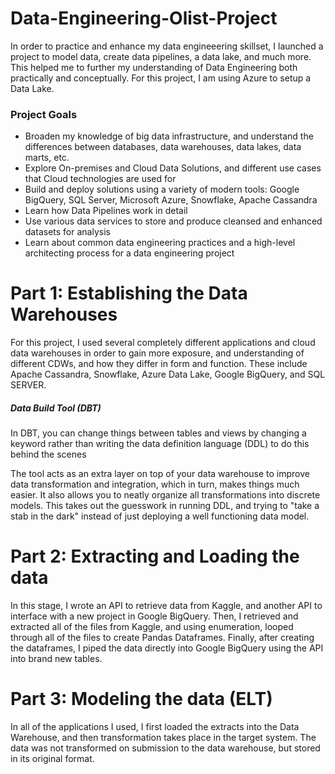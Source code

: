 # Data-Engineering-Olist-Project 



In order to practice and enhance my data engineeering skillset, I launched a project to model data, create data pipelines, a data lake, and much more. This helped me to further my understanding of Data Engineering both practically and conceptually. For this project, I am using Azure to setup a Data Lake. 

### Project Goals

- Broaden my knowledge of big data infrastructure, and understand the differences between databases, data warehouses, data lakes, data marts, etc.
- Explore On-premises and Cloud Data Solutions, and different use cases that Cloud technologies are used for
- Build and deploy solutions using a variety of modern tools: Google BigQuery, SQL Server, Microsoft Azure, Snowflake, Apache Cassandra
- Learn how Data Pipelines work in detail
- Use various data services to store and produce cleansed and enhanced datasets for analysis
- Learn about common data engineering practices and a high-level architecting process for a data engineering project


# Part 1: Establishing the Data Warehouses

For this project, I used several completely different applications and cloud data warehouses in order to gain more exposure, and understanding of different CDWs, and how they differ in form and function. These include Apache Cassandra, Snowflake, Azure Data Lake, Google BigQuery, and SQL SERVER.

##### Data Build Tool (DBT)

In DBT, you can change things between tables and views by changing a keyword rather than writing the data definition language (DDL) to do this behind the scenes

The tool acts as an extra layer on top of your data warehouse to improve data transformation and integration, which in turn, makes things much easier. It also allows you to neatly organize all transformations into discrete models. This takes out the guesswork in running DDL, and trying to "take a stab in the dark" instead of just deploying a well functioning data model. 

# Part 2: Extracting and Loading the data

In this stage, I wrote an API to retrieve data from Kaggle, and another API to interface with a new project in Google BigQuery. Then, I retrieved and extracted all of the files from Kaggle, and using enumeration, looped through all of the files to create Pandas Dataframes. Finally, after creating the dataframes, I piped the data directly into Google BigQuery using the API into brand new tables.  

# Part 3: Modeling the data (ELT)


In all of the applications I used, I first loaded the extracts into the Data Warehouse, and then transformation takes place in the target system. The data was not transformed on submission to the data warehouse, but stored in its original format.
